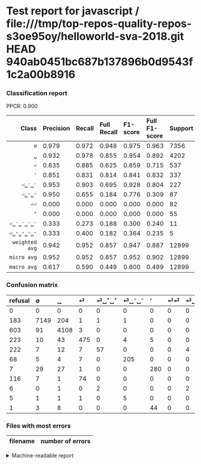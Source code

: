 # Test report for javascript / file:///tmp/top-repos-quality-repos-s3oe95oy/helloworld-sva-2018.git HEAD 940ab0451bc687b137896b0d9543f1c2a00b8916

### Classification report

PPCR: 0.900

| Class | Precision | Recall | Full Recall | F1-score | Full F1-score | Support | Full Support | PPCR |
|------:|:----------|:-------|:------------|:---------|:---------|:--------|:-------------|:-----|
| `∅` | 0.979| 0.972| 0.948| 0.975| 0.963| 7356| 7539| 0.976 |
| `␣` | 0.932| 0.978| 0.855| 0.954| 0.892| 4202| 4805| 0.875 |
| `⏎` | 0.835| 0.885| 0.625| 0.859| 0.715| 537| 760| 0.707 |
| `'` | 0.851| 0.831| 0.814| 0.841| 0.832| 337| 344| 0.980 |
| `⏎␣⁻␣⁻` | 0.953| 0.903| 0.695| 0.928| 0.804| 227| 295| 0.769 |
| `⏎␣⁺␣⁺` | 0.950| 0.655| 0.184| 0.776| 0.309| 87| 309| 0.282 |
| `⏎⏎` | 0.000| 0.000| 0.000| 0.000| 0.000| 82| 198| 0.414 |
| `"` | 0.000| 0.000| 0.000| 0.000| 0.000| 55| 56| 0.982 |
| `⏎␣⁻␣⁻␣⁻␣⁻` | 0.333| 0.273| 0.188| 0.300| 0.240| 11| 16| 0.688 |
| `⏎␣⁺␣⁺␣⁺␣⁺` | 0.333| 0.400| 0.182| 0.364| 0.235| 5| 11| 0.455 |
| `weighted avg` | 0.942| 0.952| 0.857| 0.947| 0.887| 12899| 14333| 0.900 |
| `micro avg` | 0.952| 0.952| 0.857| 0.952| 0.902| 12899| 14333| 0.900 |
| `macro avg` | 0.617| 0.590| 0.449| 0.600| 0.499| 12899| 14333| 0.900 |

### Confusion matrix

|refusal|  ∅| ␣| ⏎| ⏎␣⁺␣⁺| ⏎␣⁻␣⁻| '| ⏎⏎| ⏎␣⁺␣⁺␣⁺␣⁺| ⏎␣⁻␣⁻␣⁻␣⁻| "| 
|:---|:---|:---|:---|:---|:---|:---|:---|:---|:---|:---|
|0 |0 |0 |0 |0 |0 |0 |0 |0 |0 |0 |
|183 |7149 |204 |1 |1 |1 |0 |0 |0 |0 |0 |
|603 |91 |4108 |3 |0 |0 |0 |0 |0 |0 |0 |
|223 |10 |43 |475 |0 |4 |5 |0 |0 |0 |0 |
|222 |7 |12 |7 |57 |0 |0 |0 |4 |0 |0 |
|68 |5 |4 |7 |0 |205 |0 |0 |0 |6 |0 |
|7 |29 |27 |1 |0 |0 |280 |0 |0 |0 |0 |
|116 |7 |1 |74 |0 |0 |0 |0 |0 |0 |0 |
|6 |0 |1 |0 |2 |0 |0 |0 |2 |0 |0 |
|5 |1 |1 |1 |0 |5 |0 |0 |0 |3 |0 |
|1 |3 |8 |0 |0 |0 |44 |0 |0 |0 |0 |

### Files with most errors

| filename | number of errors|
|:----:|:-----|

<details>
    <summary>Machine-readable report</summary>
```json
{
  "cl_report": {"\"": {"f1-score": 0.0, "precision": 0.0, "recall": 0.0, "support": 55}, "\u0027": {"f1-score": 0.8408408408408408, "precision": 0.851063829787234, "recall": 0.8308605341246291, "support": 337}, "macro avg": {"f1-score": 0.5996108867034056, "precision": 0.616679414721237, "recall": 0.589587708922921, "support": 12899}, "micro avg": {"f1-score": 0.9519342584696489, "precision": 0.9519342584696489, "recall": 0.9519342584696489, "support": 12899}, "weighted avg": {"f1-score": 0.946767804658969, "precision": 0.942438985735837, "recall": 0.9519342584696489, "support": 12899}, "\u2205": {"f1-score": 0.975440032746623, "precision": 0.9790468364831553, "recall": 0.9718597063621534, "support": 7356}, "\u23ce": {"f1-score": 0.8589511754068716, "precision": 0.8347978910369068, "recall": 0.8845437616387337, "support": 537}, "\u23ce\u23ce": {"f1-score": 0.0, "precision": 0.0, "recall": 0.0, "support": 82}, "\u23ce\u2423\u207a\u2423\u207a": {"f1-score": 0.7755102040816326, "precision": 0.95, "recall": 0.6551724137931034, "support": 87}, "\u23ce\u2423\u207a\u2423\u207a\u2423\u207a\u2423\u207a": {"f1-score": 0.3636363636363636, "precision": 0.3333333333333333, "recall": 0.4, "support": 5}, "\u23ce\u2423\u207b\u2423\u207b": {"f1-score": 0.9276018099547512, "precision": 0.9534883720930233, "recall": 0.9030837004405287, "support": 227}, "\u23ce\u2423\u207b\u2423\u207b\u2423\u207b\u2423\u207b": {"f1-score": 0.3, "precision": 0.3333333333333333, "recall": 0.2727272727272727, "support": 11}, "\u2423": {"f1-score": 0.9541284403669724, "precision": 0.9317305511453844, "recall": 0.9776297001427892, "support": 4202}},
  "cl_report_full": {"\"": {"f1-score": 0.0, "precision": 0.0, "recall": 0.0, "support": 56}, "\u0027": {"f1-score": 0.8320950965824666, "precision": 0.851063829787234, "recall": 0.813953488372093, "support": 344}, "macro avg": {"f1-score": 0.49901757805234315, "precision": 0.616679414721237, "recall": 0.44908647129888835, "support": 14333}, "micro avg": {"f1-score": 0.9018066980023501, "precision": 0.9519342584696489, "recall": 0.8566943417288774, "support": 14333}, "weighted avg": {"f1-score": 0.8872024782546073, "precision": 0.9327454700971451, "recall": 0.8566943417288774, "support": 14333}, "\u2205": {"f1-score": 0.9634121689913079, "precision": 0.9790468364831553, "recall": 0.9482690011937923, "support": 7539}, "\u23ce": {"f1-score": 0.7148231753197892, "precision": 0.8347978910369068, "recall": 0.625, "support": 760}, "\u23ce\u23ce": {"f1-score": 0.0, "precision": 0.0, "recall": 0.0, "support": 198}, "\u23ce\u2423\u207a\u2423\u207a": {"f1-score": 0.3089430894308943, "precision": 0.95, "recall": 0.18446601941747573, "support": 309}, "\u23ce\u2423\u207a\u2423\u207a\u2423\u207a\u2423\u207a": {"f1-score": 0.23529411764705885, "precision": 0.3333333333333333, "recall": 0.18181818181818182, "support": 11}, "\u23ce\u2423\u207b\u2423\u207b": {"f1-score": 0.803921568627451, "precision": 0.9534883720930233, "recall": 0.6949152542372882, "support": 295}, "\u23ce\u2423\u207b\u2423\u207b\u2423\u207b\u2423\u207b": {"f1-score": 0.24000000000000005, "precision": 0.3333333333333333, "recall": 0.1875, "support": 16}, "\u2423": {"f1-score": 0.8916865639244628, "precision": 0.9317305511453844, "recall": 0.854942767950052, "support": 4805}},
  "ppcr": 0.8999511616549222
}
```
</details>

